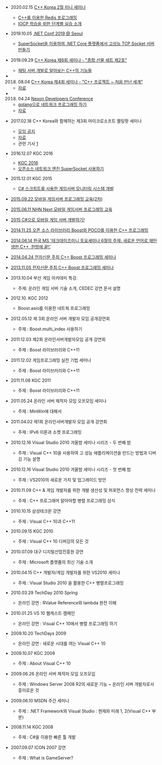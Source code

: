 - 2020.02.15 [C++ Korea 2월 미니 세미나](https://festa.io/events/892 )
    - [C++를 이용한 Redis 프로그래밍](http://bit.ly/39AlMT7 )
    - [IOCP 학습을 위한 단계별 실습 소개](http://bit.ly/39CmAHk )
- 2019.10.05 [.NET Conf 2019 @ Seoul](https://festa.io/events/492 )
    - [SuperSocket을 이용하여 .NET Core 플랫폼에서 고성능 TCP Socket 서버 만들기](https://github.com/jacking75/SuperSocketLite )
- 2019.09.29 [C++ Korea 제6회 세미나 - "종합 선물 세트 제2호"](https://festa.io/events/528 )
    - [채팅 서버 개발로 알아보는 C++의 기능들](http://bit.ly/2nyTd5S )
- 2018. 08.04 [C++ Korea 제4회 세미나 - "C++ 프로젝트 ~ 처음 만난 세계"](https://festa.io/events/58)
    - [자료](https://github.com/jacking75/conf_cpp_korea_2018-08)
- 2018. 04.24 [Nexon Developers Conference](https://ndc.nexon.com/main)
    - [golang으로 네트워크 프로그래밍 하기](http://ndcreplay.nexon.com/NDC2018/sessions/NDC2018_0023.html#c=NDC2018&t%5B%5D=%ED%94%84%EB%A1%9C%EA%B7%B8%EB%9E%98%EB%B0%8D&p=4)
	- [자료](https://github.com/jacking75/conf_ndc_2018)
- 2017.02.18  C++ Korea와 함께하는 제3회 마이크로소프트 멜팅팟 세미나  
    - [모임 공지](http://onoffmix.com/event/90075)
	- [자료](https://github.com/CppKorea/CppKoreaSeminar3rd)
	- 관련 기사 [1](https://youthpress.net/xe/kypnews_article_culture/161690)
- 2016.12.07  KGC 2016
	- [KGC 2016](http://onoffmix.com/event/85232)
    - [오픈소스 네트워크 엔진 SuperSocket 사용하기](https://github.com/jacking75/kgc2016_SuperSocket)
- 2015.12.01  KGC 2015
    - [C# 스크립트를 사용한 게임서버 모니터링 시스템 개발](https://www.facebook.com/kgda.or.kr/posts/1525824277733687)
- [2015.09.22 모바일 게임서버 프로그래밍 교육(2차)](http://onoffmix.com/event/53097)

- [2015.06.11 NHN Next 모바일 게임서버 프로그래밍 교육](http://onoffmix.com/event/46988)
 
- [2015 C#으로 모바일 게임 서버 개발하기!](http://medici-edu.co.kr/course/sub1_view.php?qr=&lst_code2=003&ptype=view&page=1&s_idx=30)

- [2014.11.25 오픈 소스 라이브러리 Boost와 POCO를 이용한 C++ 프로그래밍](http://edu.etnews.com/Menu/View/?IDX=247&MIDX=1&CIDX=7)

- [2014.06.14 한국 MS '테크데이즈미니 토요세미나 6월의 주제: 새로운 언어로 재탄생한 C++, 한방에 끝!'](http://www.microsoft.com/ko-kr/events/techdaysminisat/default.aspx)

- [2014.04.24 전자신문 주최 C++ Boost 프로그래밍 세미나](http://edu.etnews.com/Menu/View/?IDX=152&MIDX=1&CIDX=7)

- [2013.11.05 전자신문 주최 C++ Boost 프로그래밍 세미나](http://edu.etnews.com/Menu/View/?IDX=109&MIDX=1&CIDX=3)
- 2013.10.04 부산 게임 아카데미 특강. 
    - 주제: 온라인 게임 서버 기술 소개, CEDEC 강연 문서 설명
- 2012.10. KGC 2012 
    - Boost.asio를 이용한 네트웍 프로그래밍
- 2012.05.12 제 3회 온라인 서버 개발자 모임 공개강연회
    - 주제 :  Boost.multi_index 사용하기
- 2011.12.03 제2회 온라인서버개발자모임 공개 강연회
    - 주제 : Boost 라이브러리와 C++11
- 2011.12.02 게임프로그래밍 실전 기법 세미나
    - 주제 : Boost 라이브러리와 C++11
- 2011.11.08 KGC 2011
    - 주제 : Boost 라이브러리와 C++11
- 2011.05.24 온라인 서버 제작자 모임 오프모임 세미나
    - 주제 : MinWin에 대해서
- 2011.04.02 제1회 온라인서버개발자 모임 공개 강연회
    - 주제 : IPv6 이론과 소켓 프로그래밍
- 2010.12.16 Visual Studio 2010 겨울밤 세미나 시리즈 - 두 번째 밤
    - 주제 : Visual C++ 10을 사용하여 고 성능 애플리케이션을 만드는 방법과 디버깅 기능 설명
- 2010.12.16 Visual Studio 2010 겨울밤 세미나 시리즈 - 첫 번째 밤
    - 주제 : VS2010의 새로운 가치 및 업그레이드 방안
- 2010.11.09 C++ & 게임 개발자를 위한 개발 생산성 및 퍼포먼스 향상 전략 세미나
    - 주제 : C++ 프로그래머 알아야할 병렬 프로그래밍 상식
- 2010.10.15 삼성테크윈 강연
    - 주제 : Visual C++ 10과 C++11
- 2010.09.15 KGC 2010
    - 주제 : Visual C++ 10 디버깅의 모든 것
- 2010.07.09 대구 디지털산업진흥원 강연
    - 주제 : Microsoft 플랫폼의 최신 기술 소개
- 2010.04.15 C++ 개발자/게임 개발자를 위한 VS2010 세미나
    - 주제 : Visual Studio 2010 을 활용한 C++ 병렬프로그래밍
- 2010.03.29 TechDay 2010 Spring
    - 온라인 강연 : RValue Reference와 lambda 완전 이해
- 2010.01.25 VS 10 웹캐스트 캠페인
    - 온라인 강연 : Visual C++ 10에서 병렬 프로그래밍 하기
- 2009.10.20 TechDays 2009
    - 온라인 강연 : 새로운 시대를 여는 Visual C++ 10
- 2009.10.07 KGC 2009
    - 주제 : About Visual C++ 10
- 2009.06.26 온라인 서버 제작자 모임 오프모임
    - 주제 : Windows Server 2008 R2의 새로운 기능 ~ 온라인 서버 개발자로서 흥미로운 것
- 2009.06.10 MSDN 주간 세미나
    - 주제 : .NET Framework와 Visual Studio : 현재와 미래 1, 2(Visual C++ 부분)
- 2008.11.14 KGC 2008
    - 주제 : C#을 이용한 빠른 툴 개발
- 2007.09.07 ICON 2007 강연
    - 주제 :  What is GameServer?
